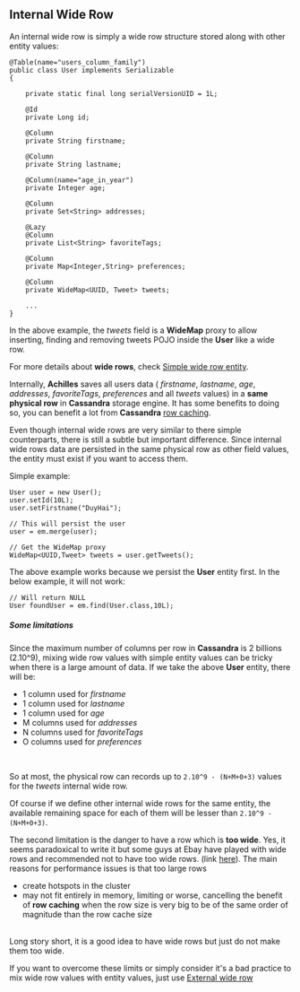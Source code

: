 ## Internal Wide Row

 An internal wide row is simply a wide row structure stored along with other entity values:
 
	@Table(name="users_column_family")
	public class User implements Serializable
	{

		private static final long serialVersionUID = 1L;

		@Id
		private Long id;

		@Column
		private String firstname;

		@Column
		private String lastname;
		
		@Column(name="age_in_year")
		private Integer age;
		
		@Column
		private Set<String> addresses;
		
		@Lazy
		@Column
		private List<String> favoriteTags;
		
		@Column
		private Map<Integer,String> preferences;
		
		@Column
		private WideMap<UUID, Tweet> tweets; 
		
		...
	}
	
 In the above example, the *tweets* field is a **WideMap** proxy to allow inserting, finding and removing tweets POJO inside 
 the **User** like a wide row.

 For more details about **wide rows**, check [Simple wide row entity][simpleWideRow].

 Internally, **Achilles** saves all users data ( _firstname_, *lastname*, *age*, *addresses*, *favoriteTags*, *preferences* and all
 *tweets* values) in a **same physical row** in **Cassandra** storage engine. It has some benefits to doing so, you can benefit a lot
 from **Cassandra** [row caching][rowCaching].
 
 Even though internal wide rows are very similar to there simple counterparts, there is still a subtle but important difference. Since 
 internal wide rows data are persisted in the same physical row as other field values, the entity must exist if you want to access them.
 
 
 Simple example:
 
	User user = new User();
	user.setId(10L);
	user.setFirstname("DuyHai");
	
	// This will persist the user
	user = em.merge(user);
 
	// Get the WideMap proxy
	WideMap<UUID,Tweet> tweets = user.getTweets();
 
 
  The above example works because we persist the **User** entity first. In the below example, it will not work:

	// Will return NULL
	User foundUser = em.find(User.class,10L);
 
  
##### Some limitations
  
 Since the maximum number of columns per row in **Cassandra** is  2 billions (2.10^9), mixing wide row values with simple entity 
 values can be tricky when there is a large amount of data. If we take the above **User** entity, there will be:
 
 * 1 column used for *firstname*
 * 1 column used for *lastname*
 * 1 column used for *age*
 * M columns used for *addresses*
 * N columns used for *favoriteTags*
 * O columns used for *preferences*

 <br/>

 So at most, the physical row can records up to `2.10^9 - (N+M+0+3)` values for the *tweets* internal wide row.

 Of course if we define other internal wide rows for the same entity, the available remaining space for each of them will be lesser
 than `2.10^9 - (N+M+0+3)`.
 
 The second limitation is the danger to have a row which is **too wide**. Yes, it seems paradoxical to write it but some guys at Ebay 
 have played with wide rows and recommended not to have too wide rows. (link [here][eBayBlog]). The main reasons for performance 
 issues is that too large rows 


 - create hotspots in the cluster
 - may not fit entirely in memory, limiting or worse, cancelling the benefit of **row caching** when the row size is very big to be
 of the same order of magnitude than the row cache size

<br/> 
 Long story short, it is a good idea to have wide rows but just do not make them too wide.
 
 If you want to overcome these limits or simply consider it's a bad practice to mix wide row values with entity values, just use
 [External wide row][externalWideRow]

 
 
 
 
 
 
 
 
[annotations]: /doanduyhai/achilles/tree/master/documentation/annotations.markdown
[emOperations]: /doanduyhai/achilles/tree/master/documentation/emOperations.markdown
[collectionsAndMaps]: /doanduyhai/achilles/tree/master/documentation/collectionsAndMaps.markdown
[dirtyCheck]: /doanduyhai/achilles/tree/master/documentation/dirtyCheck.markdown
[simpleWideRow]: /doanduyhai/achilles/tree/master/documentation/simpleWideRow.markdown
[internalWideRow]: /doanduyhai/achilles/tree/master/documentation/internalWideRow.markdown
[externalWideRow]: /doanduyhai/achilles/tree/master/documentation/externalWideRow.markdown
[multiComponentKey]: /doanduyhai/achilles/tree/master/documentation/multiComponentKey.markdown
[joinColumns]: /doanduyhai/achilles/tree/master/documentation/joinColumns.markdown
[rowCaching]: http://www.datastax.com/dev/blog/maximizing-cache-benefit-with-cassandra
[eBayBlog]: http://www.ebaytechblog.com/2012/08/14/cassandra-data-modeling-best-practices-part-2/